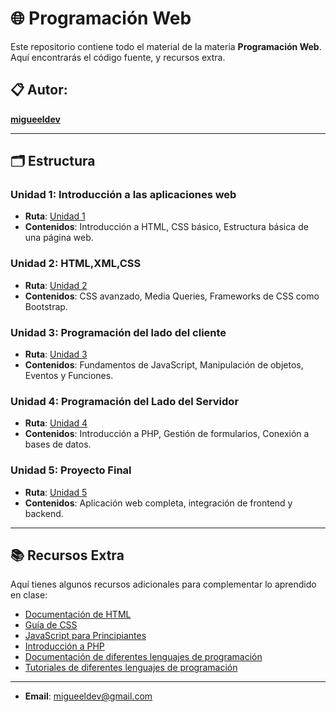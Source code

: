 # 🌐 Programación Web

Este repositorio contiene todo el material de la materia **Programación Web**. Aquí encontrarás el código fuente, y recursos extra.

## 📋 Autor:
**[migueeldev](https://github.com/migueeldev)**  

---

## 🗂 Estructura

### Unidad 1: Introducción a las aplicaciones web
- **Ruta**: [Unidad 1](./unidad-1/)
- **Contenidos**: Introducción a HTML, CSS básico, Estructura básica de una página web.

### Unidad 2: HTML,XML,CSS
- **Ruta**: [Unidad 2](./unidad-2/)
- **Contenidos**: CSS avanzado, Media Queries, Frameworks de CSS como Bootstrap.

### Unidad 3: Programación del lado del cliente
- **Ruta**: [Unidad 3](./unidad-3/)
- **Contenidos**: Fundamentos de JavaScript, Manipulación de objetos, Eventos y Funciones.

### Unidad 4: Programación del Lado del Servidor
- **Ruta**: [Unidad 4](./unidad-4/)
- **Contenidos**: Introducción a PHP, Gestión de formularios, Conexión a bases de datos.

### Unidad 5: Proyecto Final
- **Ruta**: [Unidad 5](./unidad-5/)
- **Contenidos**: Aplicación web completa, integración de frontend y backend.

---

## 📚 Recursos Extra

Aquí tienes algunos recursos adicionales para complementar lo aprendido en clase:

- [Documentación de HTML](https://developer.mozilla.org/es/docs/Web/HTML)
- [Guía de CSS](https://developer.mozilla.org/es/docs/Web/CSS)
- [JavaScript para Principiantes](https://www.javascript.com/learn)
- [Introducción a PHP](https://www.php.net/manual/es/intro-whatis.php)
- [Documentación de diferentes lenguajes de programación](https://devdocs.io/)
- [Tutoriales de diferentes lenguajes de programación](https://www.w3schools.com/)

---

- **Email**: [migueeldev@gmail.com](mailto:migueeldev@gmail.com)
